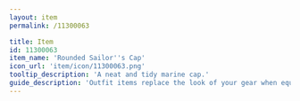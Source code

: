 ```yaml
---
layout: item
permalink: /11300063

title: Item
id: 11300063
item_name: 'Rounded Sailor''s Cap'
icon_url: 'item/icon/11300063.png'
tooltip_description: 'A neat and tidy marine cap.'
guide_description: 'Outfit items replace the look of your gear when equipped.'
---
```

